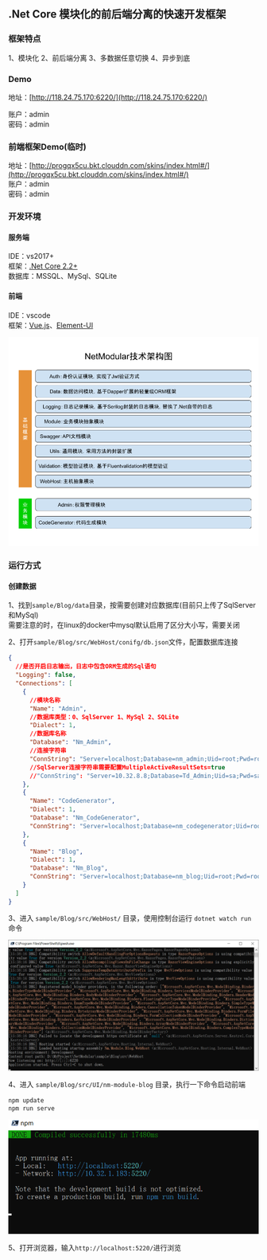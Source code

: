## .Net Core 模块化的前后端分离的快速开发框架

### 框架特点
1、模块化
2、前后端分离
3、多数据任意切换
4、异步到底

### Demo
地址：[http://118.24.75.170:6220/](http://118.24.75.170:6220/)

账户：admin  
密码：admin

### 前端框架Demo(临时)
地址：[http://progqx5cu.bkt.clouddn.com/skins/index.html#/](http://progqx5cu.bkt.clouddn.com/skins/index.html#/)  
账户：admin  
密码：admin

### 开发环境

#### 服务端
IDE：vs2017+  
框架：[.Net Core 2.2+](https://docs.microsoft.com/zh-cn/aspnet/core/fundamentals/?tabs=windows&view=aspnetcore-2.2#tabpanel_Rl26OFmlz8_aspnetcore2x)  
数据库：MSSQL、MySql、SQLite  
#### 前端
IDE：vscode  
框架：[Vue.js](https://cn.vuejs.org/)、[Element-UI](https://element.eleme.cn/#/zh-CN/component/layout)

![架构图](./docs/image/Architecture.png)

### 运行方式

#### 创建数据
1、找到`sample/Blog/data`目录，按需要创建对应数据库(目前只上传了SqlServer和MySql)  
    需要注意的时，在linux的docker中mysql默认启用了区分大小写，需要关闭

2、打开`sample/Blog/src/WebHost/conifg/db.json`文件，配置数据库连接
```json
{
  //是否开启日志输出，日志中包含ORM生成的Sql语句
  "Logging": false,
  "Connections": [
    {
      //模块名称
      "Name": "Admin",
      //数据库类型：0、SqlServer 1、MySql 2、SQLite
      "Dialect": 1,
      //数据库名称
      "Database": "Nm_Admin",
      //连接字符串
      "ConnString": "Server=localhost;Database=nm_admin;Uid=root;Pwd=root;Allow User Variables=True;charset=utf8;SslMode=none;"
      //SqlServer连接字符串需要配置MultipleActiveResultSets=true
      //"ConnString": "Server=10.32.8.8;Database=Td_Admin;Uid=sa;Pwd=sa;MultipleActiveResultSets=true;"
    },
    {
      "Name": "CodeGenerator",
      "Dialect": 1,
      "Database": "Nm_CodeGenerator",
      "ConnString": "Server=localhost;Database=nm_codegenerator;Uid=root;Pwd=root;Allow User Variables=True;charset=utf8;SslMode=none;"
    },
    {
      "Name": "Blog",
      "Dialect": 1,
      "Database": "Nm_Blog",
      "ConnString": "Server=localhost;Database=nm_blog;Uid=root;Pwd=root;Allow User Variables=True;charset=utf8;SslMode=none;"
    }
  ]
}
```

3、进入 `sample/Blog/src/WebHost/` 目录，使用控制台运行 `dotnet watch run` 命令

![启动后端](./docs/image/20190521153845.png)

4、进入 `sample/Blog/src/UI/nm-module-blog` 目录，执行一下命令启动前端

```js
npm update  
npm run serve
```

![启动前端](./docs/image/20190521154155.png)

5、打开浏览器，输入`http://localhost:5220/`进行浏览




